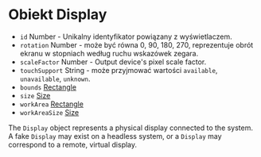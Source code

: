 # Obiekt Display

* `id` Number - Unikalny identyfikator powiązany z wyświetlaczem.
* `rotation` Number - może być równa 0, 90, 180, 270, reprezentuje obrót ekranu w stopniach według ruchu wskazówek zegara.
* `scaleFactor` Number - Output device's pixel scale factor.
* `touchSupport` String - może przyjmować wartości `available`, `unavailable`, `unknown`.
* `bounds` [Rectangle](rectangle.md)
* `size` [Size](size.md)
* `workArea` [Rectangle](rectangle.md)
* `workAreaSize` [Size](size.md)

The `Display` object represents a physical display connected to the system. A fake `Display` may exist on a headless system, or a `Display` may correspond to a remote, virtual display.